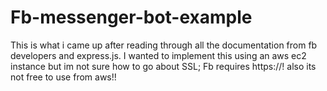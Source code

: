# Fb-messenger-bot-example 
This is what i came up after reading through all the documentation from fb developers and express.js. 
I wanted to implement this using an aws ec2 instance but im not sure how to go about SSL; Fb requires https://!
also its not free to use from aws!!
